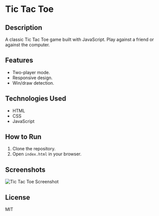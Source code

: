 # Tic Tac Toe

## Description
A classic Tic Tac Toe game built with JavaScript. Play against a friend or against the computer.

## Features
- Two-player mode.
- Responsive design.
- Win/draw detection.

## Technologies Used
- HTML
- CSS
- JavaScript

## How to Run
1. Clone the repository.
2. Open `index.html` in your browser.

## Screenshots
![Tic Tac Toe Screenshot](./screenshot.png)

## License
MIT